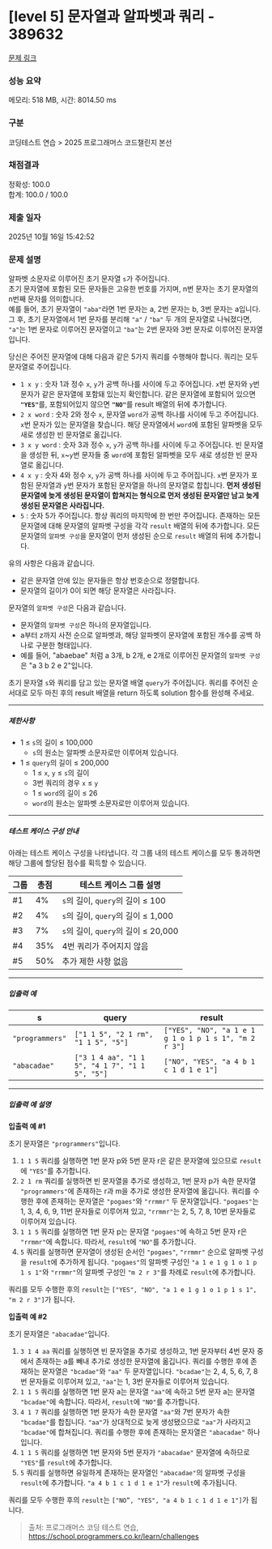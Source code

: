 # [level 5] 문자열과 알파벳과 쿼리 - 389632 

[문제 링크](https://school.programmers.co.kr/learn/courses/30/lessons/389632?language=javascript) 

### 성능 요약

메모리: 518 MB, 시간: 8014.50 ms

### 구분

코딩테스트 연습 > 2025 프로그래머스 코드챌린지 본선

### 채점결과

정확성: 100.0<br/>합계: 100.0 / 100.0

### 제출 일자

2025년 10월 16일 15:42:52

### 문제 설명

<p>알파벳 소문자로 이루어진 초기 문자열 <code>s</code>가 주어집니다. <br>
초기 문자열에 포함된 모든 문자들은 고유한 번호를 가지며, n번 문자는 초기 문자열의 n번째 문자를 의미합니다. <br>
예를 들어, 초기 문자열이 <code>"aba"</code>라면 1번 문자는 a, 2번 문자는 b, 3번 문자는 a입니다. 그 후, 초기 문자열에서 1번 문자를 분리해 <code>"a"</code> / <code>"ba"</code> 두 개의 문자열로 나눠졌다면, <code>"a"</code>는 1번 문자로 이루어진 문자열이고 <code>"ba"</code>는 2번 문자와 3번 문자로 이루어진 문자열입니다.</p>

<p>당신은 주어진 문자열에 대해 다음과 같은 5가지 쿼리를 수행해야 합니다. 쿼리는 모두 문자열로 주어집니다.</p>

<ul>
<li><code>1 x y</code> : 숫자 1과 정수 <code>x</code>, <code>y</code>가 공백 하나를 사이에 두고 주어집니다. <code>x</code>번 문자와 <code>y</code>번 문자가 같은 문자열에 포함돼 있는지 확인합니다. 같은 문자열에 포함되어 있으면 <strong><code>"YES"</code></strong>를, 포함되어있지 않으면 <strong><code>"NO"</code></strong>를 result 배열의 뒤에 추가합니다.<br></li>
<li><code>2 x word</code> : 숫자 2와 정수 <code>x</code>, 문자열 <code>word</code>가 공백 하나를 사이에 두고 주어집니다. <code>x</code>번 문자가 있는 문자열을 찾습니다. 해당 문자열에서 <code>word</code>에 포함된 알파벳을 모두 새로 생성한 빈 문자열로 옮깁니다.</li>
<li><code>3 x y word</code> : 숫자 3과 정수 <code>x</code>, <code>y</code>가 공백 하나를 사이에 두고 주어집니다. 빈 문자열을 생성한 뒤, <code>x</code>~<code>y</code>번 문자들 중 <code>word</code>에 포함된 알파벳을 모두 새로 생성한 빈 문자열로 옮깁니다.</li>
<li><code>4 x y</code> : 숫자 4와 정수 <code>x</code>, <code>y</code>가 공백 하나를 사이에 두고 주어집니다. <code>x</code>번 문자가 포함된 문자열과 <code>y</code>번 문자가 포함된 문자열을 하나의 문자열로 합칩니다. <strong>먼저 생성된 문자열에 늦게 생성된 문자열이 합쳐지는 형식으로 먼저 생성된 문자열만 남고 늦게 생성된 문자열은 사라집니다.</strong></li>
<li><code>5</code> : 숫자 5가 주어집니다. 항상 쿼리의 마지막에 한 번만 주어집니다. 존재하는 모든 문자열에 대해 문자열의 알파벳 구성을 각각 <code>result</code> 배열의 뒤에 추가합니다. 모든 문자열의 <code>알파벳 구성</code>을 문자열이 먼저 생성된 순으로 <code>result</code> 배열의 뒤에 추가합니다. </li>
</ul>

<p>유의 사항은 다음과 같습니다. </p>

<ul>
<li>같은 문자열 안에 있는 문자들은 항상 번호순으로 정렬합니다. </li>
<li>문자열의 길이가 0이 되면 해당 문자열은 사라집니다.</li>
</ul>

<p>문자열의 <code>알파벳 구성</code>은 다음과 같습니다.</p>

<ul>
<li>문자열의 <code>알파벳 구성</code>은 하나의 문자열입니다.</li>
<li>a부터 z까지 사전 순으로 알파벳과, 해당 알파벳이 문자열에 포함된 개수를 공백 하나로 구분한 형태입니다.</li>
<li>예를 들어, "abaebae" 처럼 a 3개, b 2개, e 2개로 이루어진 문자열의 <code>알파벳 구성</code>은 "a 3 b 2 e 2"입니다.</li>
</ul>

<p>초기 문자열 <code>s</code>와 쿼리를 담고 있는 문자열 배열 <code>query</code>가 주어집니다. 쿼리를 주어진 순서대로 모두 마친 후의 result 배열을 return 하도록 solution 함수를 완성해 주세요. </p>

<hr>

<h5>제한사항</h5>

<ul>
<li>1 ≤ <code>s</code>의 길이 ≤ 100,000

<ul>
<li><code>s</code>의 원소는 알파벳 소문자로만 이루어져 있습니다.</li>
</ul></li>
<li>1 ≤ <code>query</code>의 길이 ≤ 200,000

<ul>
<li>1 ≤ <code>x</code>, <code>y</code> ≤ <code>s</code>의 길이</li>
<li>3번 쿼리의 경우 <code>x</code> ≤ <code>y</code></li>
<li>1 ≤ <code>word</code>의 길이 ≤ 26</li>
<li><code>word</code>의 원소는 알파벳 소문자로만 이루어져 있습니다.</li>
</ul></li>
</ul>

<hr>

<h5>테스트 케이스 구성 안내</h5>

<p>아래는 테스트 케이스 구성을 나타냅니다. 각 그룹 내의 테스트 케이스를 모두 통과하면 해당 그룹에 할당된 점수를 획득할 수 있습니다.</p>
<table class="table">
        <thead><tr>
<th>그룹</th>
<th>총점</th>
<th>테스트 케이스 그룹 설명</th>
</tr>
</thead>
        <tbody><tr>
<td>#1</td>
<td>4%</td>
<td><code>s</code>의 길이, <code>query</code>의 길이 ≤ 100</td>
</tr>
<tr>
<td>#2</td>
<td>4%</td>
<td><code>s</code>의 길이, <code>query</code>의 길이 ≤ 1,000</td>
</tr>
<tr>
<td>#3</td>
<td>7%</td>
<td><code>s</code>의 길이, <code>query</code>의 길이 ≤ 20,000</td>
</tr>
<tr>
<td>#4</td>
<td>35%</td>
<td>4번 쿼리가 주어지지 않음</td>
</tr>
<tr>
<td>#5</td>
<td>50%</td>
<td>추가 제한 사항 없음</td>
</tr>
</tbody>
      </table>
<hr>

<h5>입출력 예</h5>
<table class="table">
        <thead><tr>
<th>s</th>
<th>query</th>
<th>result</th>
</tr>
</thead>
        <tbody><tr>
<td><code>"programmers"</code></td>
<td><code>["1 1 5", "2 1 rm", "1 1 5", "5"]</code></td>
<td><code>["YES", "NO", "a 1 e 1 g 1 o 1 p 1 s 1", "m 2 r 3"]</code></td>
</tr>
<tr>
<td><code>"abacadae"</code></td>
<td><code>["3 1 4 aa", "1 1 5", "4 1 7", "1 1 5", "5"]</code></td>
<td><code>["NO", "YES", "a 4 b 1 c 1 d 1 e 1"]</code></td>
</tr>
</tbody>
      </table>
<hr>

<h5>입출력 예 설명</h5>

<p><strong>입출력 예 #1</strong></p>

<p>초기 문자열은 <code>"programmers"</code>입니다.</p>

<ol>
<li><code>1 1 5</code> 쿼리를 실행하면 1번 문자 p와 5번 문자 r은 같은 문자열에 있으므로 <code>result</code>에 <code>"YES"</code>를 추가합니다.</li>
<li><code>2 1 rm</code> 쿼리를 실행하면 빈 문자열을 추가로 생성하고, 1번 문자 p가 속한 문자열 <code>"programmers"</code>에 존재하는 r과 m을 추가로 생성한 문자열에 옮깁니다. 쿼리를 수행한 후에 존재하는 문자열은 <code>"pogaes"</code>와 <code>"rrmmr"</code> 두 문자열입니다. <code>"pogaes"</code>는 1, 3, 4, 6, 9, 11번 문자들로 이루어져 있고, <code>"rrmmr"</code>는 2, 5, 7, 8, 10번 문자들로 이루어져 있습니다.</li>
<li><code>1 1 5</code> 쿼리를 실행하면 1번 문자 p는 문자열 <code>"pogaes"</code>에 속하고 5번 문자 r은 <code>"rrmmr"</code>에 속합니다. 따라서, <code>result</code>에 <code>"NO"</code>를 추가합니다.</li>
<li><code>5</code> 쿼리를 실행하면 문자열이 생성된 순서인 <code>"pogaes"</code>, <code>"rrmmr"</code> 순으로 알파벳 구성을 <code>result</code>에 추가하게 됩니다. <code>"pogaes"</code>의 알파벳 구성인 <code>"a 1 e 1 g 1 o 1 p 1 s 1"</code>와 <code>"rrmmr"</code>의 알파벳 구성인 <code>"m 2 r 3"</code>를 차례로 <code>result</code>에 추가합니다.</li>
</ol>

<p>쿼리를 모두 수행한 후의 <code>result</code>는 <code>["YES", "NO", "a 1 e 1 g 1 o 1 p 1 s 1", "m 2 r 3"]</code>가 됩니다.</p>

<p><strong>입출력 예 #2</strong></p>

<p>초기 문자열은 <code>"abacadae"</code>입니다.</p>

<ol>
<li><code>3 1 4 aa</code> 쿼리를 실행하면 빈 문자열을 추가로 생성하고, 1번 문자부터 4번 문자 중에서 존재하는 a를 빼내 추가로 생성한 문자열에 옮깁니다. 쿼리를 수행한 후에 존재하는 문자열은 <code>"bcadae"</code>와 <code>"aa"</code> 두 문자열입니다. <code>"bcadae"</code>는 2, 4, 5, 6, 7, 8번 문자들로 이루어져 있고, <code>"aa"</code>는 1, 3번 문자들로 이루어져 있습니다.</li>
<li><code>1 1 5</code> 쿼리를 실행하면 1번 문자 a는 문자열 <code>"aa"</code>에 속하고 5번 문자 a는 문자열 <code>"bcadae"</code>에 속합니다. 따라서, <code>result</code>에 <code>"NO"</code>를 추가합니다.</li>
<li><code>4 1 7</code> 쿼리를 실행하면 1번 문자가 속한 문자열 <code>"aa"</code>와 7번 문자가 속한 <code>"bcadae"</code>를 합칩니다. <code>"aa"</code>가 상대적으로 늦게 생성됐으므로 <code>"aa"</code>가 사라지고 <code>"bcadae"</code>에 합쳐집니다. 쿼리를 수행한 후에 존재하는 문자열은 <code>"abacadae"</code> 하나입니다.</li>
<li><code>1 1 5</code> 쿼리를 실행하면 1번 문자와 5번 문자가 <code>"abacadae"</code> 문자열에 속하므로 <code>"YES"</code>를 <code>result</code>에 추가합니다.</li>
<li><code>5</code> 쿼리를 실행하면 유일하게 존재하는 문자열인 <code>"abacadae"</code>의 알파벳 구성을 <code>result</code>에 추가합니다. <code>"a 4 b 1 c 1 d 1 e 1"</code>가 <code>result</code>에 추가됩니다.</li>
</ol>

<p>쿼리를 모두 수행한 후의 <code>result</code>는 <code>["NO”, "YES", "a 4 b 1 c 1 d 1 e 1"]</code>가 됩니다.</p>


> 출처: 프로그래머스 코딩 테스트 연습, https://school.programmers.co.kr/learn/challenges